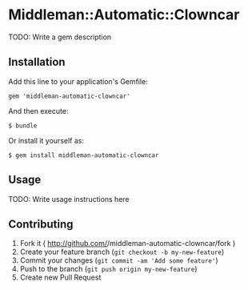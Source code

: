 # Middleman::Automatic::Clowncar

TODO: Write a gem description

## Installation

Add this line to your application's Gemfile:

    gem 'middleman-automatic-clowncar'

And then execute:

    $ bundle

Or install it yourself as:

    $ gem install middleman-automatic-clowncar

## Usage

TODO: Write usage instructions here

## Contributing

1. Fork it ( http://github.com/<my-github-username>/middleman-automatic-clowncar/fork )
2. Create your feature branch (`git checkout -b my-new-feature`)
3. Commit your changes (`git commit -am 'Add some feature'`)
4. Push to the branch (`git push origin my-new-feature`)
5. Create new Pull Request
